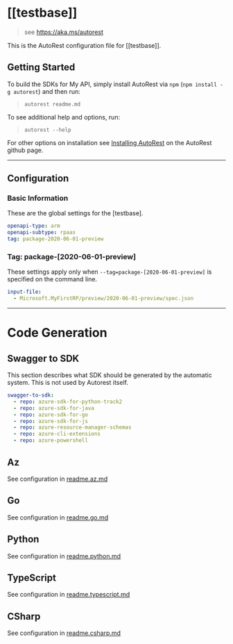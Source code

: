 # [[testbase]]

> see https://aka.ms/autorest

This is the AutoRest configuration file for [[testbase]].

## Getting Started

To build the SDKs for My API, simply install AutoRest via `npm` (`npm install -g autorest`) and then run:

> `autorest readme.md`

To see additional help and options, run:

> `autorest --help`

For other options on installation see [Installing AutoRest](https://aka.ms/autorest/install) on the AutoRest github page.

---

## Configuration

### Basic Information

These are the global settings for the [testbase].

```yaml
openapi-type: arm
openapi-subtype: rpaas
tag: package-2020-06-01-preview
```

### Tag: package-[2020-06-01-preview]

These settings apply only when `--tag=package-[2020-06-01-preview]` is specified on the command line.

```yaml $(tag) == 'package-[2020-06-01-preview]'
input-file:
  - Microsoft.MyFirstRP/preview/2020-06-01-preview/spec.json
```

---

# Code Generation

## Swagger to SDK

This section describes what SDK should be generated by the automatic system.
This is not used by Autorest itself.

```yaml $(swagger-to-sdk)
swagger-to-sdk:
  - repo: azure-sdk-for-python-track2
  - repo: azure-sdk-for-java
  - repo: azure-sdk-for-go
  - repo: azure-sdk-for-js
  - repo: azure-resource-manager-schemas
  - repo: azure-cli-extensions
  - repo: azure-powershell
```
## Az

See configuration in [readme.az.md](./readme.az.md)

## Go

See configuration in [readme.go.md](./readme.go.md)

## Python

See configuration in [readme.python.md](./readme.python.md)

## TypeScript

See configuration in [readme.typescript.md](./readme.typescript.md)

## CSharp

See configuration in [readme.csharp.md](./readme.csharp.md)